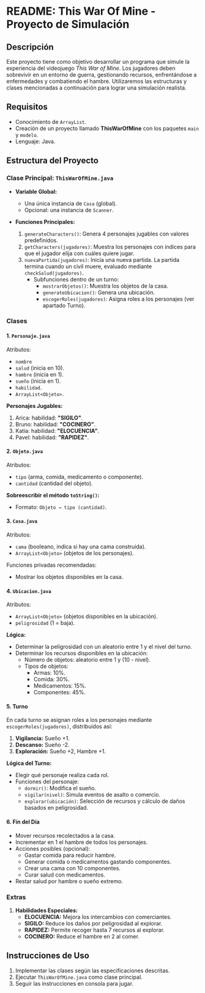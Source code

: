 # README: This War Of Mine - Proyecto de Simulación

## Descripción

Este proyecto tiene como objetivo desarrollar un programa que simule la experiencia del videojuego *This War of Mine*. Los jugadores deben sobrevivir en un entorno de guerra, gestionando recursos, enfrentándose a enfermedades y combatiendo el hambre. Utilizaremos las estructuras y clases mencionadas a continuación para lograr una simulación realista.

## Requisitos

- Conocimiento de `ArrayList`.
- Creación de un proyecto llamado **ThisWarOfMine** con los paquetes `main` y `modelo`.
- Lenguaje: Java.

## Estructura del Proyecto

### Clase Principal: `ThisWarOfMine.java`

- **Variable Global:**

  - Una única instancia de `Casa` (global).
  - Opcional: una instancia de `Scanner`.

- **Funciones Principales:**

  1. `generateCharacters()`: Genera 4 personajes jugables con valores predefinidos.
  2. `getCharacters(jugadores)`: Muestra los personajes con índices para que el jugador elija con cuáles quiere jugar.
  3. `nuevaPartida(jugadores)`: Inicia una nueva partida. La partida termina cuando un civil muere, evaluado mediante `checkSalud(jugadores)`.
     - Subfunciones dentro de un turno:
       - `mostrarObjetos()`: Muestra los objetos de la casa.
       - `generateUbicacion()`: Genera una ubicación.
       - `escogerRoles(jugadores)`: Asigna roles a los personajes (ver apartado Turno).

### Clases

#### 1. `Personaje.java`

Atributos:

- `nombre`
- `salud` (inicia en 10).
- `hambre` (inicia en 1).
- `sueño` (inicia en 1).
- `habilidad`.
- `ArrayList<Objeto>`.

**Personajes Jugables:**

1. Arica: habilidad: **"SIGILO"**.
2. Bruno: habilidad: **"COCINERO"**.
3. Katia: habilidad: **"ELOCUENCIA"**.
4. Pavel: habilidad: **"RAPIDEZ"**.

#### 2. `Objeto.java`

Atributos:

- `tipo` (arma, comida, medicamento o componente).
- `cantidad` (cantidad del objeto).

**Sobreescribir el método ********`toString()`********:**

- Formato: `Objeto → tipo (cantidad)`.

#### 3. `Casa.java`

Atributos:

- `cama` (booleano, indica si hay una cama construida).
- `ArrayList<Objeto>` (objetos de los personajes).

Funciones privadas recomendadas:

- Mostrar los objetos disponibles en la casa.

#### 4. `Ubicacion.java`

Atributos:

- `ArrayList<Objeto>` (objetos disponibles en la ubicación).
- `peligrosidad` (1 = baja).

**Lógica:**

- Determinar la peligrosidad con un aleatorio entre 1 y el nivel del turno.
- Determinar los recursos disponibles en la ubicación:
  - Número de objetos: aleatorio entre 1 y (10 - nivel).
  - Tipos de objetos:
    - Armas: 10%.
    - Comida: 30%.
    - Medicamentos: 15%.
    - Componentes: 45%.

#### 5. Turno

En cada turno se asignan roles a los personajes mediante `escogerRoles(jugadores)`, distribuidos así:

1. **Vigilancia:** Sueño +1.
2. **Descanso:** Sueño -2.
3. **Exploración:** Sueño +2, Hambre +1.

**Lógica del Turno:**

- Elegir qué personaje realiza cada rol.
- Funciones del personaje:
  - `dormir()`: Modifica el sueño.
  - `vigilar(nivel)`: Simula eventos de asalto o comercio.
  - `explorar(ubicación)`: Selección de recursos y cálculo de daños basados en peligrosidad.

#### 6. Fin del Día

- Mover recursos recolectados a la casa.
- Incrementar en 1 el hambre de todos los personajes.
- Acciones posibles (opcional):
  - Gastar comida para reducir hambre.
  - Generar comida o medicamentos gastando componentes.
  - Crear una cama con 10 componentes.
  - Curar salud con medicamentos.
- Restar salud por hambre o sueño extremo.

### Extras

1. **Habilidades Especiales:**
   - **ELOCUENCIA:** Mejora los intercambios con comerciantes.
   - **SIGILO:** Reduce los daños por peligrosidad al explorar.
   - **RAPIDEZ:** Permite recoger hasta 7 recursos al explorar.
   - **COCINERO:** Reduce el hambre en 2 al comer.

## Instrucciones de Uso

1. Implementar las clases según las especificaciones descritas.
2. Ejecutar `ThisWarOfMine.java` como clase principal.
3. Seguir las instrucciones en consola para jugar.
